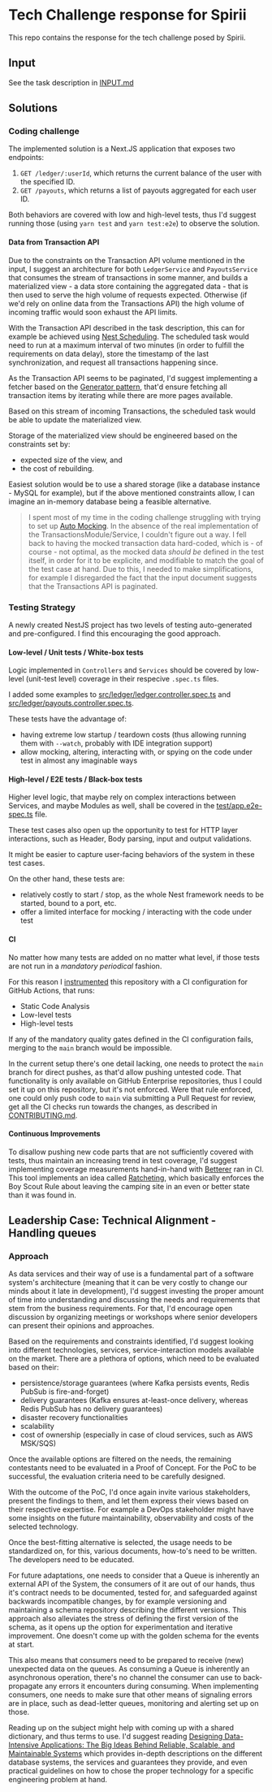 # Tech Challenge response for Spirii

This repo contains the response for the tech challenge posed by Spirii.

## Input

See the task description in [INPUT.md]()

## Solutions

### Coding challenge

The implemented solution is a Next.JS application that exposes two endpoints:

1. `GET /ledger/:userId`, which returns the current balance of the user with the specified ID.
1. `GET /payouts`, which returns a list of payouts aggregated for each user ID.

Both behaviors are covered with low and high-level tests, thus I'd suggest running those (using `yarn test` and `yarn test:e2e`) to observe the solution.

#### Data from Transaction API

Due to the constraints on the Transaction API volume mentioned in the input, I suggest an architecture
for both `LedgerService` and `PayoutsService` that consumes the stream of transactions in some manner,
and builds a materialized view - a data store containing the aggregated data - that is then used to
serve the high volume of requests expected. Otherwise (if we'd rely on online data from the Transactions API)
the high volume of incoming traffic would soon exhaust the API limits.

With the Transaction API described in the task description, this can for example be achieved using
[Nest Scheduling](https://docs.nestjs.com/techniques/task-scheduling). The scheduled task would need to
run at a maximum interval of two minutes (in order to fulfill the requirements on data delay), store
the timestamp of the last synchronization, and request all transactions happening since.

As the Transaction API seems to be paginated, I'd suggest implementing a fetcher based on the [Generator
pattern](https://developer.mozilla.org/en-US/docs/Web/JavaScript/Reference/Global_Objects/AsyncGenerator),
that'd ensure fetching all transaction items by iterating while there are more pages available.

Based on this stream of incoming Transactions, the scheduled task would be able to update the materialized view.

Storage of the materialized view should be engineered based on the constraints set by:
* expected size of the view, and
* the cost of rebuilding.

Easiest solution would be to use a shared storage (like a database instance - MySQL for example), but if
the above mentioned constraints allow, I can imagine an in-memory database being a feasible alternative.

> I spent most of my time in the coding challenge struggling with trying to set up 
> [Auto Mocking](https://docs.nestjs.com/fundamentals/testing#auto-mocking). In the absence of the real implementation
> of the TransactionsModule/Service, I couldn't figure out a way. I fell back to having the mocked transaction
> data hard-coded, which is - of course - not optimal, as the mocked data _should be_ defined in the test
> itself, in order for it to be explicite, and modifiable to match the goal of the test case at hand.
> Due to this, I needed to make simplifications, for example I disregarded the fact that the input document
> suggests that the Transactions API is paginated.

### Testing Strategy

A newly created NestJS project has two levels of testing auto-generated and pre-configured. I find this
encouraging the good approach.

#### Low-level / Unit tests / White-box tests

Logic implemented in `Controllers` and `Services` should be covered by low-level (unit-test level) coverage
in their respecive `.spec.ts` files.

I added some examples to [src/ledger/ledger.controller.spec.ts]() and [src/ledger/payouts.controller.spec.ts]().

These tests have the advantage of:
* having extreme low startup / teardown costs (thus allowing running them with `--watch`, probably with IDE integration support)
* allow mocking, altering, interacting with, or spying on the code under test in almost any imaginable ways

#### High-level / E2E tests / Black-box tests

Higher level logic, that maybe rely on complex interactions between Services, and maybe Modules as well, shall
be covered in the [test/app.e2e-spec.ts]() file.

These test cases also open up the opportunity to test for HTTP layer interactions, such as Header, Body parsing,
input and output validations.

It might be easier to capture user-facing behaviors of the system in these test cases.

On the other hand, these tests are:
* relatively costly to start / stop, as the whole Nest framework needs to be started, bound to a port, etc.
* offer a limited interface for mocking / interacting with the code under test

#### CI

No matter how many tests are added on no matter what level, if those tests are not run in a *mandatory periodical*
fashion.

For this reason I [instrumented](.github/workflows/test.yaml) this repository with a CI configuration for GitHub Actions, that runs:
* Static Code Analysis
* Low-level tests
* High-level tests

If any of the mandatory quality gates defined in the CI configuration fails, merging to the `main` branch would be
impossible.

In the current setup there's one detail lacking, one needs to protect the `main` branch for direct pushes, as that'd
allow pushing untested code. That functionality is only available on GitHub Enterprise repositories, thus I could
set it up on this repository, but it's not enforced. Were that rule enforced, one could only push code to `main`
via submitting a Pull Request for review, get all the CI checks run towards the changes, as described in [CONTRIBUTING.md]().

#### Continuous Improvements

To disallow pushing new code parts that are not sufficiently covered with tests, thus maintain an increasing trend in
test coverage, I'd suggest implementing coverage measurements hand-in-hand with
[Betterer](https://phenomnomnominal.github.io/betterer/) ran in CI. This tool implements an idea called 
[Ratcheting](https://robertgreiner.com/continuous-code-improvement-using-ratcheting/), which basically enforces the
Boy Scout Rule about leaving the camping site in an even or better state than it was found in.

## Leadership Case: Technical Alignment - Handling queues

### Approach

As data services and their way of use is a fundamental part of a software system's architecture (meaning that it can be very costly to
change our minds about it late in development), I'd suggest investing the proper amount of time into understanding and discussing the needs and requirements that stem from the business requirements. For that, I'd encourage open discussion by organizing meetings or workshops where senior developers can present their opinions and approaches.

Based on the requirements and constraints identified, I'd suggest looking into different technologies, services, service-interaction models available on the market. There are a plethora of options, which need to be evaluated based on their:

* persistence/storage guarantees (where Kafka persists events, Redis PubSub is fire-and-forget)
* delivery guarantees (Kafka ensures at-least-once delivery, whereas Redis PubSub has no delivery guarantees)
* disaster recovery functionalities
* scalability
* cost of ownership (especially in case of cloud services, such as AWS MSK/SQS)

Once the available options are filtered on the needs, the remaining contestants need to be evaluated in a Proof of Concept. For the
PoC to be successful, the evaluation criteria need to be carefully designed.

With the outcome of the PoC, I'd once again invite various stakeholders, present the findings to them, and let them express their views
based on their respective expertise. For example a DevOps stakeholder might have some insights on the future maintainability, observability
and costs of the selected technology.

Once the best-fitting alternative is selected, the usage needs to be standardized on, for this, various documents, how-to's need to be
written. The developers need to be educated.

For future adaptations, one needs to consider that a Queue is inherently an external API of the System, the consumers of it are out of
our hands, thus it's contract needs to be documented, tested for, and safeguarded against backwards incompatible changes, by for example
versioning and maintaining a schema repository describing the different versions. This approach also alleviates the stress of defining
the first version of the schema, as it opens up the option for experimentation and iterative improvement. One doesn't come up with the
golden schema for the events at start.

This also means that consumers need to be prepared to receive (new) unexpected data on the queues. As consuming a Queue is inherently
an asynchronous operation, there's no channel the consumer can use to back-propagate any errors it encounters during consuming. When
implementing consumers, one needs to make sure that other means of signaling errors are in place, such as dead-letter queues, monitoring
and alerting set up on those.

Reading up on the subject might help with coming up with a shared dictionary, and thus terms to use. I'd suggest reading
[Designing Data-Intensive Applications: The Big Ideas Behind Reliable, Scalable, and Maintainable Systems](https://www.amazon.com/Designing-Data-Intensive-Applications-Reliable-Maintainable/dp/1449373321)
which provides in-depth descriptions on the different database systems, the services and guarantees they provide, and even practical
guidelines on how to chose the proper technology for a specific engineering problem at hand.
